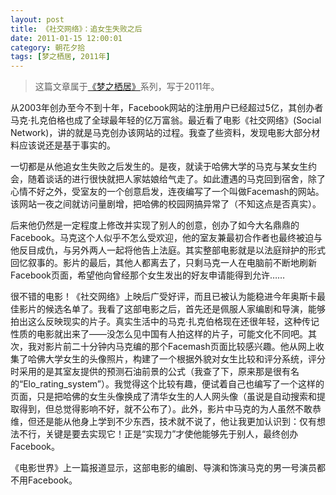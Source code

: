```yaml
---
layout: post
title: 《社交网络》：追女生失败之后
date: 2011-01-15 12:00:01
category: 朝花夕拾
tags: [梦之栖居, 2011年]
---
```


> 这篇文章属于[《梦之栖居》](/posts/where-the-dreams-reside/)系列，写于2011年。
	
<!--more-->

从2003年创办至今不到十年，Facebook网站的注册用户已经超过5亿，其创办者马克·扎克伯格也成了全球最年轻的亿万富翁。最近看了电影《社交网络》(Social Network)，讲的就是马克创办该网站的过程。我查了些资料，发现电影大部分材料应该说还是基于事实的。

一切都是从他追女生失败之后发生的。是夜，就读于哈佛大学的马克与某女生约会，随着谈话的进行很快就把人家姑娘给气走了。如此遭遇的马克回到宿舍，除了心情不好之外，受室友的一个创意启发，连夜编写了一个叫做Facemash的网站。该网站一夜之间就访问量剧增，把哈佛的校园网搞异常了（不知这点是否真实）。

后来他仍然是一定程度上修改并实现了别人的创意，创办了如今大名鼎鼎的Facebook。马克这个人似乎不怎么受欢迎，他的室友兼最初合作者也最终被迫与他反目成仇，与另外两人一起将他告上法庭。其实整部电影就是以法庭辩护的形式回忆叙事的。影片的最后，其他人都离去了，只剩马克一人在电脑前不断地刷新Facebook页面，希望他向曾经那个女生发出的好友申请能得到允许……

很不错的电影！《社交网络》上映后广受好评，而且已被认为能稳进今年奥斯卡最佳影片的候选名单了。我看了这部电影之后，首先还是佩服人家编剧和导演，能够拍出这么反映现实的片子。真实生活中的马克·扎克伯格现在还很年轻，这种传记性质的电影就出来了——没怎么见中国有人拍这样的片子，可能文化不同吧。其次，我对影片前二十分钟内马克编的那个Facemash页面比较感兴趣。他从网上收集了哈佛大学女生的头像照片，构建了一个根据外貌对女生比较和评分系统，评分时采用的是其室友提供的预测石油前景的公式（我查了下，原来那是很有名的“Elo_rating_system”）。我觉得这个比较有趣，便试着自己也编写了一个这样的页面，只是把哈佛的女生头像换成了清华女生的人人网头像（虽说是自动搜索和提取得到，但总觉得影响不好，就不公布了）。此外，影片中马克的为人虽然不敢恭维，但还是能从他身上学到不少东西，技术就不说了，他让我更加认识到：仅有想法不行，关键是要去实现它！正是“实现力”才使他能够先于别人，最终创办Facebook。

《电影世界》上一篇报道显示，这部电影的编剧、导演和饰演马克的男一号演员都不用Facebook。